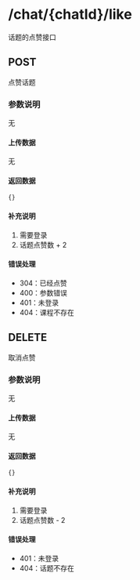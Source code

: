 # /chat/{chatId}/like
话题的点赞接口

## POST
点赞话题

### 参数说明
无

#### 上传数据
无

#### 返回数据
```
{}
```

#### 补充说明
1. 需要登录
2. 话题点赞数 + 2

#### 错误处理
* 304：已经点赞
* 400：参数错误
* 401：未登录
* 404：课程不存在

## DELETE
取消点赞

### 参数说明
无

#### 上传数据
无

#### 返回数据
```
{}
```

#### 补充说明
1. 需要登录
2. 话题点赞数 - 2

#### 错误处理
* 401：未登录
* 404：话题不存在